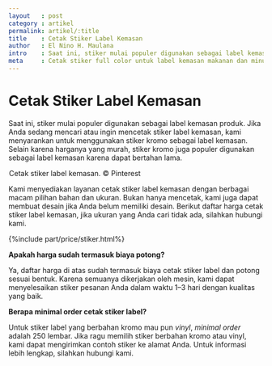 ```yaml
---
layout   : post
category : artikel
permalink: artikel/:title
title    : Cetak Stiker Label Kemasan
author   : El Nino H. Maulana
intro    : Saat ini, stiker mulai populer digunakan sebagai label kemasan produk. Jika Anda sedang mencari atau ingin mencetak stiker label kemasan, kami menyarankan untuk menggunakan stiker kromo sebagai label kemasan.
meta     : Cetak stiker full color untuk label kemasan makanan dan minuman dengan harga mulai dari Rp.200,.
---
```


# Cetak Stiker Label Kemasan

Saat ini, stiker mulai populer digunakan sebagai label kemasan produk. Jika Anda sedang mencari atau ingin mencetak stiker label kemasan, kami menyarankan untuk menggunakan stiker kromo sebagai label kemasan. Selain karena harganya yang murah, stiker kromo juga populer digunakan sebagai label kemasan karena dapat bertahan lama.

<img src="data:image/png;base64,R0lGODlhAQABAAD/ACwAAAAAAQABAAACADs=" data-src="https://cdn-images-1.medium.com/max/720/1*06r11PeE8fC9YnpoYz6FaA.jpeg" alt="Cetak Stiker Label Kemasan" title="Cetak Stiker Label Kemasan"><span class="img-caption">Cetak stiker label kemasan. &copy; Pinterest</span>

Kami menyediakan layanan cetak stiker label kemasan dengan berbagai macam pilihan bahan dan ukuran. Bukan hanya mencetak, kami juga dapat membuat desain jika Anda belum memiliki desain. Berikut daftar harga cetak stiker label kemasan, jika ukuran yang Anda cari tidak ada, silahkan hubungi kami.

{%include part/price/stiker.html%}

<p class="shame-clear"><strong>Apakah harga sudah termasuk biaya potong?</strong></p>

Ya, daftar harga di atas sudah termasuk biaya cetak stiker label dan potong sesuai bentuk. Karena semuanya dikerjakan oleh mesin, kami dapat menyelesaikan stiker pesanan Anda dalam waktu 1–3 hari dengan kualitas yang baik.

**Berapa minimal order cetak stiker label?**

Untuk stiker label yang berbahan kromo mau pun *vinyl*, *minimal order* adalah 250 lembar. Jika ragu memilih stiker berbahan kromo atau vinyl, kami dapat mengirimkan contoh stiker ke alamat Anda. Untuk informasi lebih lengkap, silahkan hubungi kami.
